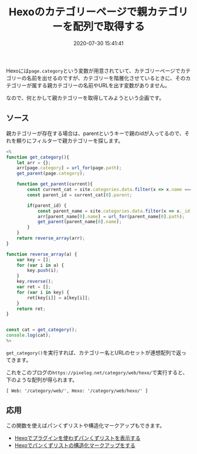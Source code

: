 ﻿---
title: Hexoのカテゴリーページで親カテゴリーを配列で取得する
date: 2020-07-30 15:41:41
post_id: g0kb8m
categories:
  - Web
  - Hexo
tags:
  - JavaScript
  - EJS
---

Hexoには`page.category`という変数が用意されていて、カテゴリーページでカテゴリーの名前を出せるのですが、カテゴリーを階層化させているときに、そのカテゴリーが属する親カテゴリーの名前やURLを出す変数がありません。

なので、何とかして親カテゴリーを取得してみようという企画です。

## ソース

親カテゴリーが存在する場合は、parentというキーで親のidが入ってるので、それを頼りにフィルターで親カテゴリーを探します。

```javascript
<%
function get_category(){
    let arr = {};
    arr[page.category] = url_for(page.path);
    get_parent(page.category);

    function get_parent(current){
        const current_cat = site.categories.data.filter(x => x.name === current );
        const parent_id = current_cat[0].parent;

        if(parent_id) {
            const parent_name = site.categories.data.filter(x => x._id === parent_id);
            arr[parent_name[0].name] = url_for(parent_name[0].path);
            get_parent(parent_name[0].name);
        }
    }
    return reverse_array(arr);
}

function reverse_array(a) {
    var key = [];
    for (var i in a) {
        key.push(i);
    }
    key.reverse();
    var ret = [];
    for (var i in key) {
        ret[key[i]] = a[key[i]];
    }
    return ret;
}


const cat = get_category();
console.log(cat);
%>
```

`get_category()`を実行すれば、カテゴリー名とURLのセットが連想配列で返ってきます。

これをこのブログの`https://pixelog.net/category/web/hexo/`で実行すると、下のような配列が得られます。

```plaintext
[ Web: '/category/web/', Hexo: '/category/web/hexo/' ]
```


## 応用

この関数を使えばパンくずリストや構造化マークアップもできます。

- [Hexoでプラグインを使わずパンくずリストを表示する](/post/xzr273/)
- [Hexoでパンくずリストの構造化マークアップをする](/post/surt79/)

